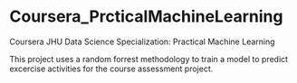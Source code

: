 # Coursera_PrcticalMachineLearning
Coursera JHU Data Science Specialization: Practical Machine Learning


This project uses a random forrest methodology to train a model to predict excercise activities for the course assessment project.
